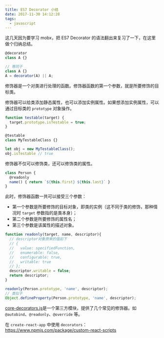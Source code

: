```yaml
---
title: ES7 Decorator 小结
date: 2017-11-30 14:12:28
tags:
  - javascript
---
```

这几天因为要学习 mobx，把 ES7 Decorator 的语法翻出来复习了一下，在这里做个归纳总结。

<!-- more -->

```js
@decorator
class A {}

// 等同于
class A {}
A = decorator(A) || A;
```

修饰器是一个对类进行处理的函数。修饰器函数的第一个参数，就是所要修饰的目标类。

修饰器可以给类添加静态属性，也可以添加实例属性。如果想添加实例属性，可以通过目标类的 `prototype` 对象操作。

```js
function testable(target) {
  target.prototype.isTestable = true;
}

@testable
class MyTestableClass {}

let obj = new MyTestableClass();
obj.isTestable // true
```

修饰器不仅可以修饰类，还可以修饰类的属性。

```js
class Person {
  @readonly
  name() { return `${this.first} ${this.last}` }
}
```

此时，修饰器函数一共可以接受三个参数：

* 第一个参数是所要修饰的目标对象，即类的实例（这不同于类的修饰，那种情况时 `target` 参数指的是类本身）；  
* 第二个参数是所要修饰的属性名；  
* 第三个参数是该属性的描述对象。  

```js
function readonly(target, name, descriptor){
  // descriptor对象原来的值如下
  // {
  //   value: specifiedFunction,
  //   enumerable: false,
  //   configurable: true,
  //   writable: true
  // };
  descriptor.writable = false;
  return descriptor;
}

readonly(Person.prototype, 'name', descriptor);
// 类似于
Object.defineProperty(Person.prototype, 'name', descriptor);
```

[core-decorators.js](https://github.com/jayphelps/core-decorators)是一个第三方模块，提供了几个常见的修饰器。如 `@autobind`、`@readonly`、`@override` 等。

在 `create-react-app` 中使用 `decorators`： https://www.npmjs.com/package/custom-react-scripts